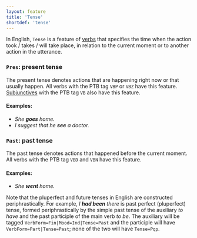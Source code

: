 ```yaml
---
layout: feature
title: 'Tense'
shortdef: 'tense'
---
```


In English, `Tense` is a feature of [verbs](en-pos/VERB) that specifies the time when the action took / takes / will take place, in relation to the current moment or to another action in the utterance. 


### `Pres`: present tense

The present tense denotes actions that are happening right now or that usually happen. All verbs with the PTB tag `VBP` or `VBZ` have this feature. [Subjunctives](Mood) with the PTB tag `VB` also have this feature.

#### Examples:

* _She <b>goes</b> home._
* _I suggest that he <b>see</b> a doctor._

### `Past`: past tense

The past tense denotes actions that happened before the current moment. All verbs with the PTB tag `VBD` and `VBN` have this feature.

#### Examples:

* _She <b>went</b> home._

Note that the pluperfect and future tenses in English are constructed periphrastically. For example, _I <b>had been</b> there_ is past perfect (pluperfect) tense, formed periphrastically by the simple past tense of the auxiliary _to have_ and the past participle of the main verb _to be_. The auxiliary will be tagged `VerbForm=Fin|Mood=Ind|Tense=Past` and the participle will have `VerbForm=Part|Tense=Past`; none of the two will have `Tense=Pqp`.
<!-- Interlanguage links updated Út zář 29 20:31:38 CEST 2020 -->
